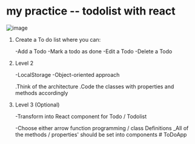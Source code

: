 # my practice -- todolist with react

![image](https://user-images.githubusercontent.com/111738354/195422679-e89630c4-f2ef-4ff3-9c8c-c4efa5db022e.png)

1) Create a To do list where you can:

   -Add a Todo 
   -Mark a todo as done 
   -Edit a Todo 
   -Delete a Todo

2) Level 2

   -LocalStorage 
   -Object-oriented approach
    
    .Think of the architecture 
    .Code the classes with properties and methods accordingly

3) Level 3 (Optional)

   -Transform into React component for Todo / Todolist

   -Choose either arrow function programming / class Definitions _All of the methods / properties' should be set into components
#   T o D o A p p  
 
